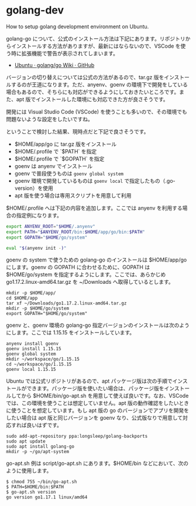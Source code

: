 # golang-dev

How to setup golang development environment on Ubuntu.

golang-go について、公式のインストール方法は下記にあります。リポジトリからインストールする方法がありますが、最新にはならないので、VSCode を使う時に拡張機能で警告が表示されてしまいます。

- [Ubuntu · golang/go Wiki · GitHub](https://github.com/golang/go/wiki/Ubuntu)

バージョンの切り替えについては公式の方法があるので、tar.gz 版をインストールするのが王道になります。ただ、anyenv、goenv の環境下で開発をしている場合もあるので、そちらにも対応ができるようにしておきたいところです。また、apt 版でインストールした環境にも対応できた方が良さそうです。

開発には Visual Studio Code (VSCode) を使うことも多いので、その環境でも問題ないような設定をしたいですね。

ということで検討した結果、現時点だと下記で良さそうです。

- $HOME/app/go に tar.gz 版をインストール
- $HOME/.profile で `$PATH` を指定
- $HOME/.profile で `$GOPATH` を指定
- goenv は anyenv でインストール
- goenv で普段使うものは `goenv global system` 
- goenv 環境で開発しているものは `goenv local` で指定したもの（.go-version）を使用
- apt 版を使う場合は専用スクリプトを用意して利用

$HOME/.profile へは下記の内容を追加します。ここでは anyenv を利用する場合の指定例になります。

```sh
export ANYENV_ROOT="$HOME/.anyenv"
export PATH="$ANYENV_ROOT/bin:$HOME/app/go/bin:$PATH"
export GOPATH="$HOME/go/system"

eval "$(anyenv init -)"
```

goenv の system で使うための golang-go のインストールは $HOME/app/go にします。goenv の GOPATH に合わせるために、GOPATH は $HOME/go/system を指定するようにします。ここでは、あらかじめ go1.17.2.linux-amd64.tar.gz を ~/Downloads へ取得しているとします。

```console
mkdir -p $HOME/app/
cd $HOME/app
tar xf ~/Downloads/go1.17.2.linux-amd64.tar.gz
mkdir -p $HOME/go/system
export GOPATH="$HOME/go/system"
```

goenv と、goenv 環境の golang-go 指定バージョンのインストールは次のようにします。ここでは 1.15.15 をインストールしています。

```console
anyenv install goenv
goenv install 1.15.15
goenv global system
mkdir ~/workspace/go/1.15.15
cd ~/workspace/go/1.15.15
goenv local 1.15.15
```

Ubuntu では公式リポジトリがあるので、apt パッケージ版は次の手順でインストールができます。パッケージ版を使いたい場合は、パッケージ版をインストールしてから $HOME/bin/go-apt.sh を用意して使えば良いです。なお、VSCode では、この環境を使うことは想定していません。apt 版の動作確認をしたいときに使うことを想定しています。もし apt 版の go のバージョンでアプリを開発をしたい場合は apt 版と同じバージョンを goenv なり、公式版なりで用意して対応すれば良いはずです。

```console
sudo add-apt-repository ppa:longsleep/golang-backports
sudo apt update
sudo apt install golang-go
mkdir -p ~/go/apt-system
```

go-apt.sh 例は script/go-apt.sh にあります。$HOME/bin などにおいて、次のように使用します。

```console
$ chmod 755 ~/bin/go-apt.sh
$ PATH=$HOME/bin:$PATH
$ go-apt.sh version
go version go1.17.1 linux/amd64
```
